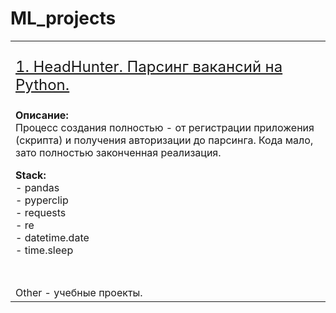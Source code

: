 # ML_projects

<table width="100%" border="0">
  <tr>
    <td><p style="font-size:24px; "><a href="https://github.com/ML-rus/ML_projects/tree/main/HeadHunter">1. HeadHunter. Парсинг вакансий на Python.</a>
    </p>
    <p><b>Описание:</b>
    <br>Процесс создания полностью - от регистрации приложения (скрипта) и получения авторизации  до парсинга. Кода мало, зато полностью законченная реализация.
    </p>
    <p><b>Stack:</b>
    <br>- pandas 
    <br>- pyperclip 
    <br>- requests
    <br>- re
    <br>- datetime.date
    <br>- time.sleep
    </p></td>
  </tr>
  <tr>
    <td>&nbsp;</td>
  </tr>
  <tr>
    <td>Other - учебные проекты.</td>
  </tr>
</table>
